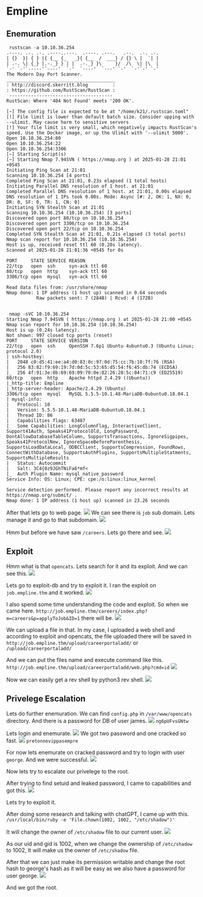 # Empline 


## Enemuration

```
 rustscan -a 10.10.36.254
.----. .-. .-. .----..---.  .----. .---.   .--.  .-. .-.
| {}  }| { } |{ {__ {_   _}{ {__  /  ___} / {} \ |  `| |
| .-. \| {_} |.-._} } | |  .-._} }\     }/  /\  \| |\  |
`-' `-'`-----'`----'  `-'  `----'  `---' `-'  `-'`-' `-'
The Modern Day Port Scanner.
________________________________________
: http://discord.skerritt.blog         :
: https://github.com/RustScan/RustScan :
 --------------------------------------
RustScan: Where '404 Not Found' meets '200 OK'.

[~] The config file is expected to be at "/home/k21/.rustscan.toml"
[!] File limit is lower than default batch size. Consider upping with --ulimit. May cause harm to sensitive servers
[!] Your file limit is very small, which negatively impacts RustScan's speed. Use the Docker image, or up the Ulimit with '--ulimit 5000'. 
Open 10.10.36.254:80
Open 10.10.36.254:22
Open 10.10.36.254:3306
[~] Starting Script(s)
[~] Starting Nmap 7.94SVN ( https://nmap.org ) at 2025-01-28 21:01 +0545
Initiating Ping Scan at 21:01
Scanning 10.10.36.254 [4 ports]
Completed Ping Scan at 21:01, 0.23s elapsed (1 total hosts)
Initiating Parallel DNS resolution of 1 host. at 21:01
Completed Parallel DNS resolution of 1 host. at 21:01, 0.00s elapsed
DNS resolution of 1 IPs took 0.00s. Mode: Async [#: 2, OK: 1, NX: 0, DR: 0, SF: 0, TR: 1, CN: 0]
Initiating SYN Stealth Scan at 21:01
Scanning 10.10.36.254 (10.10.36.254) [3 ports]
Discovered open port 80/tcp on 10.10.36.254
Discovered open port 3306/tcp on 10.10.36.254
Discovered open port 22/tcp on 10.10.36.254
Completed SYN Stealth Scan at 21:01, 0.21s elapsed (3 total ports)
Nmap scan report for 10.10.36.254 (10.10.36.254)
Host is up, received reset ttl 60 (0.20s latency).
Scanned at 2025-01-28 21:01:36 +0545 for 0s

PORT     STATE SERVICE REASON
22/tcp   open  ssh     syn-ack ttl 60
80/tcp   open  http    syn-ack ttl 60
3306/tcp open  mysql   syn-ack ttl 60

Read data files from: /usr/share/nmap
Nmap done: 1 IP address (1 host up) scanned in 0.64 seconds
           Raw packets sent: 7 (284B) | Rcvd: 4 (172B)


```

```
 nmap -sVC 10.10.36.254 
Starting Nmap 7.94SVN ( https://nmap.org ) at 2025-01-28 21:00 +0545
Nmap scan report for 10.10.36.254 (10.10.36.254)
Host is up (0.24s latency).
Not shown: 997 closed tcp ports (reset)
PORT     STATE SERVICE VERSION
22/tcp   open  ssh     OpenSSH 7.6p1 Ubuntu 4ubuntu0.3 (Ubuntu Linux; protocol 2.0)
| ssh-hostkey: 
|   2048 c0:d5:41:ee:a4:d0:83:0c:97:0d:75:cc:7b:10:7f:76 (RSA)
|   256 83:82:f9:69:19:7d:0d:5c:53:65:d5:54:f6:45:db:74 (ECDSA)
|_  256 4f:91:3e:8b:69:69:09:70:0e:82:26:28:5c:84:71:c9 (ED25519)
80/tcp   open  http    Apache httpd 2.4.29 ((Ubuntu))
|_http-title: Empline
|_http-server-header: Apache/2.4.29 (Ubuntu)
3306/tcp open  mysql   MySQL 5.5.5-10.1.48-MariaDB-0ubuntu0.18.04.1
| mysql-info: 
|   Protocol: 10
|   Version: 5.5.5-10.1.48-MariaDB-0ubuntu0.18.04.1
|   Thread ID: 86
|   Capabilities flags: 63487
|   Some Capabilities: LongColumnFlag, InteractiveClient, Support41Auth, Speaks41ProtocolOld, LongPassword, DontAllowDatabaseTableColumn, SupportsTransactions, IgnoreSigpipes, Speaks41ProtocolNew, IgnoreSpaceBeforeParenthesis, SupportsLoadDataLocal, ODBCClient, SupportsCompression, FoundRows, ConnectWithDatabase, SupportsAuthPlugins, SupportsMultipleStatments, SupportsMultipleResults
|   Status: Autocommit
|   Salt: 3C4{0z9JGhTNiFa6*mf<
|_  Auth Plugin Name: mysql_native_password
Service Info: OS: Linux; CPE: cpe:/o:linux:linux_kernel

Service detection performed. Please report any incorrect results at https://nmap.org/submit/ .
Nmap done: 1 IP address (1 host up) scanned in 23.26 seconds

```


After that lets go to web page.
![](Pasted%20image%2020250128214705.png)
We can see there is `job` sub domain.
Lets manage it and go to that subdomain.
![](Pasted%20image%2020250128214802.png)

Hmm but before we have saw `/careers`.
Lets go there and see.
![](Pasted%20image%2020250128214854.png)

## Exploit

Hmm what is that `opencats`.
Lets search for it and its exploit.
And we can see this.
![](Pasted%20image%2020250128214946.png)

Lets go to exploit-db and try to exploit it.
I ran the exploit on `job.empline.thm` and it worked.
![](Pasted%20image%2020250128215111.png)

I also spend some time understanding the code and exploit.
So when we came here.
`http://job.empline.thm/careers/index.php?m=careers&p=applyToJob&ID=1`
there will be.
![](Pasted%20image%2020250128215239.png)

We can upload a file in that.
In my case, I uploaded a web shell and according to exploit and opencats, the file uploaded there will be saved in `http://job.empline.thm/upload/careerportaladd/` or `/upload/careerportaladd/` 

And we can put the files name and execute command like this.
`http://job.empline.thm/upload/careerportaladd/web.php?cmd=id`
![](Pasted%20image%2020250128215537.png)

Now we can easily get a rev shell by python3 rev shell.
![](Pasted%20image%2020250128215652.png)

## Privelege Escalation

Lets do further enemuration.
We can find `config.php` in `/var/www/opencats` directory.
And there is a password for DB of user james.
![](Pasted%20image%2020250128215902.png)
`ng6pUFvsGNtw`

Lets login and enemurate.
![](Pasted%20image%2020250128220206.png)
We got two password and one cracked so fast.
![](Pasted%20image%2020250128220234.png)
`pretonnevippasempre`

For now lets enemurate on cracked password and try to login with user `george`.
And we were successful.
![](Pasted%20image%2020250128220432.png)

Now lets try to escalate our privelege to the root.

After trying to find setuid and leaked password, I came to capabilities and got this.
![](Pasted%20image%2020250128221136.png)

Lets try to exploit it.

After doing some research and talking with chatGPT, I came up with this.
`/usr/local/bin/ruby -e 'File.chown(1002, 1002, "/etc/shadow")'`

It will change the owner of `/etc/shadow` file to our current user.
![](Pasted%20image%2020250128224536.png)

As our uid and gid is 1002, when we change the ownership of `/etc/shadow`  to 1002, It will make us the owner of `/etc/shadow` file.

After that we can just make its permission writable and change the root hash to george's hash as it will be easy as we also have a password for user george.
![](Pasted%20image%2020250128225009.png)

And we got the root.

